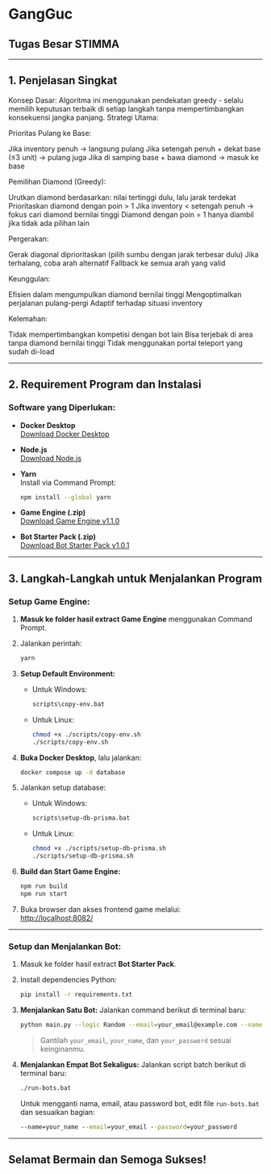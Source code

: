 # GangGuc

## Tugas Besar STIMMA

---

## 1. Penjelasan Singkat

Konsep Dasar:
Algoritma ini menggunakan pendekatan greedy - selalu memilih keputusan terbaik di setiap langkah tanpa mempertimbangkan konsekuensi jangka panjang.
Strategi Utama:

Prioritas Pulang ke Base:

Jika inventory penuh → langsung pulang
Jika setengah penuh + dekat base (≤3 unit) → pulang juga
Jika di samping base + bawa diamond → masuk ke base


Pemilihan Diamond (Greedy):

Urutkan diamond berdasarkan: nilai tertinggi dulu, lalu jarak terdekat
Prioritaskan diamond dengan poin > 1
Jika inventory < setengah penuh → fokus cari diamond bernilai tinggi
Diamond dengan poin = 1 hanya diambil jika tidak ada pilihan lain


Pergerakan:

Gerak diagonal diprioritaskan (pilih sumbu dengan jarak terbesar dulu)
Jika terhalang, coba arah alternatif
Fallback ke semua arah yang valid



Keunggulan:

Efisien dalam mengumpulkan diamond bernilai tinggi
Mengoptimalkan perjalanan pulang-pergi
Adaptif terhadap situasi inventory

Kelemahan:

Tidak mempertimbangkan kompetisi dengan bot lain
Bisa terjebak di area tanpa diamond bernilai tinggi
Tidak menggunakan portal teleport yang sudah di-load

---

## 2. Requirement Program dan Instalasi

### Software yang Diperlukan:

- **Docker Desktop**  
  [Download Docker Desktop](https://www.docker.com/products/docker-desktop/)

- **Node.js**  
  [Download Node.js](https://nodejs.org/en)

- **Yarn**  
  Install via Command Prompt:  
  ```bash
  npm install --global yarn
  ```

- **Game Engine (.zip)**  
  [Download Game Engine v1.1.0](https://github.com/haziqam/tubes1-IF2211-game-engine/releases/tag/v1.1.0)

- **Bot Starter Pack (.zip)**  
  [Download Bot Starter Pack v1.0.1](https://github.com/haziqam/tubes1-IF2211-bot-starter-pack/releases/tag/v1.0.1)

---

## 3. Langkah-Langkah untuk Menjalankan Program

### Setup Game Engine:

1. **Masuk ke folder hasil extract Game Engine** menggunakan Command Prompt.
2. Jalankan perintah:
   ```bash
   yarn
   ```
3. **Setup Default Environment:**
   - Untuk Windows:
     ```bash
     scripts\copy-env.bat
     ```
   - Untuk Linux:
     ```bash
     chmod +x ./scripts/copy-env.sh
     ./scripts/copy-env.sh
     ```

4. **Buka Docker Desktop**, lalu jalankan:
   ```bash
   docker compose up -d database
   ```

5. Jalankan setup database:
   - Untuk Windows:
     ```bash
     scripts\setup-db-prisma.bat
     ```
   - Untuk Linux:
     ```bash
     chmod +x ./scripts/setup-db-prisma.sh
     ./scripts/setup-db-prisma.sh
     ```

6. **Build dan Start Game Engine:**
   ```bash
   npm run build
   npm run start
   ```

7. Buka browser dan akses frontend game melalui:  
   [http://localhost:8082/](http://localhost:8082/)

---

### Setup dan Menjalankan Bot:

1. Masuk ke folder hasil extract **Bot Starter Pack**.
2. Install dependencies Python:
   ```bash
   pip install -r requirements.txt
   ```

3. **Menjalankan Satu Bot:**
   Jalankan command berikut di terminal baru:
   ```bash
   python main.py --logic Random --email=your_email@example.com --name=your_name --password=your_password --team etimo
   ```

   > Gantilah `your_email`, `your_name`, dan `your_password` sesuai keinginanmu.

4. **Menjalankan Empat Bot Sekaligus:**
   Jalankan script batch berikut di terminal baru:
   ```bash
   ./run-bots.bat
   ```

   Untuk mengganti nama, email, atau password bot, edit file `run-bots.bat` dan sesuaikan bagian:
   ```bat
   --name=your_name --email=your_email --password=your_password
   ```

---

## Selamat Bermain dan Semoga Sukses!
